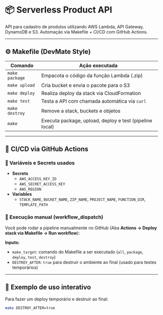 # 📦 Serverless Product API

API para cadastro de produtos utilizando AWS Lambda, API Gateway, DynamoDB e S3. Automação via Makefile + CI/CD com GitHub Actions.

---

## ⚙️ Makefile (DevMate Style)

| Comando             | Ação executada                                         |
|---------------------|--------------------------------------------------------|
| `make package`      | Empacota o código da função Lambda (.zip)              |
| `make upload`       | Cria bucket e envia o pacote para o S3                 |
| `make deploy`       | Realiza deploy da stack via CloudFormation             |
| `make test`         | Testa a API com chamada automática via `curl`          |
| `make destroy`      | Remove a stack, buckets e objetos                      |
| `make`              | Executa package, upload, deploy e test (pipeline local)|

---

## 🚀 CI/CD via GitHub Actions

### 🔧 Variáveis e Secrets usados

- **Secrets**
  - `AWS_ACCESS_KEY_ID`
  - `AWS_SECRET_ACCESS_KEY`
  - `AWS_REGION`
- **Variables**
  - `STACK_NAME`, `BUCKET_NAME`, `ZIP_NAME`, `PROJECT_NAME`, `FUNCTION_DIR`, `TEMPLATE_PATH`

### 🔘 Execução manual (workflow_dispatch)

Você pode rodar a pipeline manualmente no GitHub (Aba **Actions → Deploy stack via Makefile → Run workflow**):

**Inputs:**
- `make_target`: comando do Makefile a ser executado (`all`, `package`, `deploy`, `test`, `destroy`)
- `DESTROY_AFTER`: `true` para destruir o ambiente ao final (usado para testes temporários)

---

## 🧪 Exemplo de uso interativo

Para fazer um deploy temporário e destruir ao final:

```bash
make DESTROY_AFTER=true
